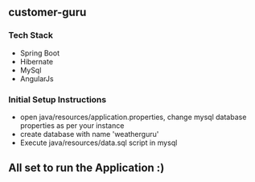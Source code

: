 ## customer-guru ##

### Tech Stack ###
* Spring Boot
* Hibernate
* MySql
* AngularJs

### Initial Setup Instructions ###

* open java/resources/application.properties, change mysql database properties as per your instance
* create database with name 'weatherguru'
* Execute java/resources/data.sql script in mysql

## All set to run the Application :) ##
